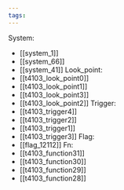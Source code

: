 ```yaml
---
tags:
---
```

System:
- [[system_1]]
- [[system_66]]
- [[system_41]]
Look_point:
- [[t4103_look_point0]]
- [[t4103_look_point1]]
- [[t4103_look_point3]]
- [[t4103_look_point2]]
Trigger:
- [[t4103_trigger4]]
- [[t4103_trigger2]]
- [[t4103_trigger1]]
- [[t4103_trigger3]]
Flag:
- [[flag_12112]]
Fn:
- [[t4103_function31]]
- [[t4103_function30]]
- [[t4103_function29]]
- [[t4103_function28]]
